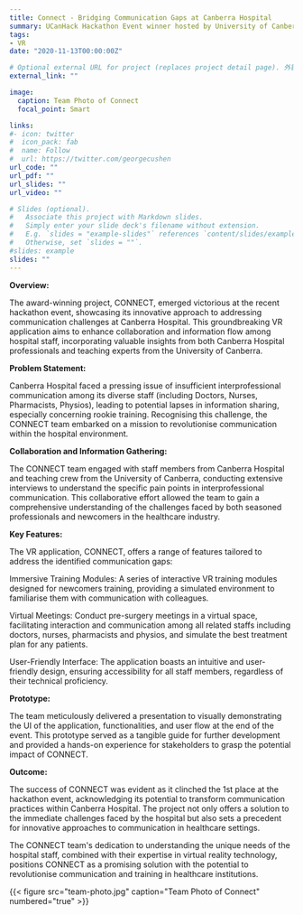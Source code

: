 ```yaml
---
title: Connect - Bridging Communication Gaps at Canberra Hospital 
summary: UCanHack Hackathon Event winner hosted by University of Canberra.
tags:
- VR
date: "2020-11-13T00:00:00Z"

# Optional external URL for project (replaces project detail page). 外链直接到paper
external_link: ""

image:
  caption: Team Photo of Connect
  focal_point: Smart

links:
#- icon: twitter
#  icon_pack: fab
#  name: Follow
#  url: https://twitter.com/georgecushen
url_code: ""
url_pdf: ""
url_slides: ""
url_video: ""

# Slides (optional).
#   Associate this project with Markdown slides.
#   Simply enter your slide deck's filename without extension.
#   E.g. `slides = "example-slides"` references `content/slides/example-slides.md`.
#   Otherwise, set `slides = ""`.
#slides: example
slides: ""
---
```


**Overview:**

The award-winning project, CONNECT, emerged victorious at the recent hackathon event, showcasing its innovative approach to addressing communication challenges at Canberra Hospital. This groundbreaking VR application aims to enhance collaboration and information flow among hospital staff, incorporating valuable insights from both Canberra Hospital professionals and teaching experts from the University of Canberra.

**Problem Statement:**

Canberra Hospital faced a pressing issue of insufficient interprofessional communication among its diverse staff (including Doctors, Nurses, Pharmacists, Physios), leading to potential lapses in information sharing, especially concerning rookie training. Recognising this challenge, the CONNECT team embarked on a mission to revolutionise communication within the hospital environment.

**Collaboration and Information Gathering:**

The CONNECT team engaged with staff members from Canberra Hospital and teaching crew from the University of Canberra, conducting extensive interviews to understand the specific pain points in interprofessional communication. This collaborative effort allowed the team to gain a comprehensive understanding of the challenges faced by both seasoned professionals and newcomers in the healthcare industry. 

**Key Features:**

The VR application, CONNECT, offers a range of features tailored to address the identified communication gaps:

Immersive Training Modules: A series of interactive VR training modules designed for newcomers training, providing a simulated environment to familiarise them with communication with colleagues.

Virtual Meetings: Conduct pre-surgery meetings in a virtual space, facilitating  interaction and communication among all related staffs including doctors, nurses, pharmacists and physios, and simulate the best treatment plan for any patients.

User-Friendly Interface: The application boasts an intuitive and user-friendly design, ensuring accessibility for all staff members, regardless of their technical proficiency.

**Prototype:**

The team meticulously delivered a presentation to visually demonstrating the UI of the application, functionalities, and user flow at the end of the event. This prototype served as a tangible guide for further development and provided a hands-on experience for stakeholders to grasp the potential impact of CONNECT.

**Outcome:**

The success of CONNECT was evident as it clinched the 1st place at the hackathon event, acknowledging its potential to transform communication practices within Canberra Hospital. The project not only offers a solution to the immediate challenges faced by the hospital but also sets a precedent for innovative approaches to communication in healthcare settings.

The CONNECT team's dedication to understanding the unique needs of the hospital staff, combined with their expertise in virtual reality technology, positions CONNECT as a promising solution with the potential to revolutionise communication and training in healthcare institutions.

{{< figure src="team-photo.jpg" caption="Team Photo of Connect" numbered="true" >}}

